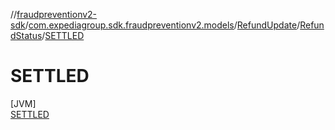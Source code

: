 //[fraudpreventionv2-sdk](../../../../../index.md)/[com.expediagroup.sdk.fraudpreventionv2.models](../../../index.md)/[RefundUpdate](../../index.md)/[RefundStatus](../index.md)/[SETTLED](index.md)

# SETTLED

[JVM]\
[SETTLED](index.md)

